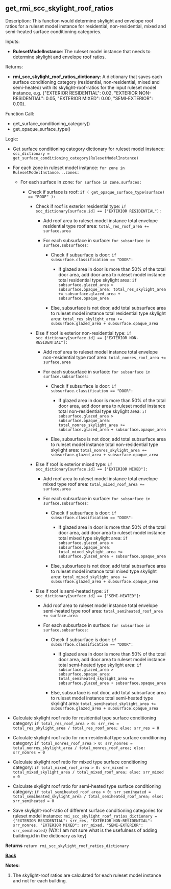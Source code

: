 
## get_rmi_scc_skylight_roof_ratios

Description: This function would determine skylight and envelope roof ratios for a ruleset model instance for residential, non-residential, mixed and semi-heated surface conditioning categories.  

Inputs:

  - **RulesetModelInstance**: The ruleset model instance that needs to determine skylight and envelope roof ratios.  

Returns:

- **rmi_scc_skylight_roof_ratios_dictionary**: A dictionary that saves each surface conditioning category (residential, non-residential, mixed and semi-heated) with its skylight-roof-ratios for the input ruleset model instance, e.g. {"EXTERIOR RESIDENTIAL": 0.02, "EXTERIOR NON-RESIDENTIAL": 0.05, "EXTERIOR MIXED": 0.00, "SEMI-EXTERIOR": 0.00}.

Function Call:

- get_surface_conditioning_category()
- get_opaque_surface_type()

Logic:

- Get surface conditioning category dictionary for ruleset model instance: `scc_dictionary = get_surface_conditioning_category(RulesetModelInstance)`

- For each zone in ruleset model instance: `for zone in RulesetModelInstance...zones:`

  - For each surface in zone: `for surface in zone.surfaces:`

    - Check if surface is roof: `if ( get_opaque_surface_type(surface) == "ROOF" ):`

      - Check if roof is exterior residential type: `if scc_dictionary[surface.id] == ["EXTERIOR RESIDENTIAL"]:`

        - Add roof area to ruleset model instance total envelope residential type roof area: `total_res_roof_area += surface.area`

        - For each subsurface in surface: `for subsurface in surface.subsurfaces:`

          - Check if subsurface is door: `if subsurface.classification == "DOOR":`

            - If glazed area in door is more than 50% of the total door area, add door area to ruleset model instance total residential type skylight area: `if subsurface.glazed_area > subsurface.opaque_area: total_res_skylight_area += subsurface.glazed_area + subsurface.opaque_area`

          - Else, subsurface is not door, add total subsurface area to ruleset model instance total residential type skylight area: `total_res_skylight_area += subsurface.glazed_area + subsurface.opaque_area`

      - Else if roof is exterior non-residential type: `if scc_dictionary[surface.id] == ["EXTERIOR NON-RESIDENTIAL"]:`

        - Add roof area to ruleset model instance total envelope non-residential type roof area: `total_nonres_roof_area += surface.area`

        - For each subsurface in surface: `for subsurface in surface.subsurfaces:`

          - Check if subsurface is door: `if subsurface.classification == "DOOR":`

            - If glazed area in door is more than 50% of the total door area, add door area to ruleset model instance total non-residential type skylight area: `if subsurface.glazed_area > subsurface.opaque_area: total_nonres_skylight_area += subsurface.glazed_area + subsurface.opaque_area`

          - Else, subsurface is not door, add total subsurface area to ruleset model instance total non-residential type skylight area: `total_nonres_skylight_area += subsurface.glazed_area + subsurface.opaque_area`

      - Else if roof is exterior mixed type: `if scc_dictionary[surface.id] == ["EXTERIOR MIXED"]:`

        - Add roof area to ruleset model instance total envelope mixed type roof area: `total_mixed_roof_area += surface.area`

        - For each subsurface in surface: `for subsurface in surface.subsurfaces:`

          - Check if subsurface is door: `if subsurface.classification == "DOOR":`

            - If glazed area in door is more than 50% of the total door area, add door area to ruleset model instance total mixed type skylight area: `if subsurface.glazed_area > subsurface.opaque_area: total_mixed_skylight_area += subsurface.glazed_area + subsurface.opaque_area`

          - Else, subsurface is not door, add total subsurface area to ruleset model instance total mixed type skylight area: `total_mixed_skylight_area += subsurface.glazed_area + subsurface.opaque_area`

      - Else if roof is semi-heated type: `if scc_dictionary[surface.id] == ["SEMI-HEATED"]:`

        - Add roof area to ruleset model instance total envelope semi-heated type roof area: `total_semiheated_roof_area += surface.area`

        - For each subsurface in surface: `for subsurface in surface.subsurfaces:`

          - Check if subsurface is door: `if subsurface.classification == "DOOR":`

            - If glazed area in door is more than 50% of the total door area, add door area to ruleset model instance total semi-heated type skylight area: `if subsurface.glazed_area > subsurface.opaque_area: total_semiheated_skylight_area += subsurface.glazed_area + subsurface.opaque_area`

          - Else, subsurface is not door, add total subsurface area to ruleset model instance total semi-heated type skylight area: `total_semiheated_skylight_area += subsurface.glazed_area + subsurface.opaque_area`

- Calculate skylight roof ratio for residential type surface conditioning category: `if total_res_roof_area > 0: srr_res = total_res_skylight_area / total_res_roof_area; else: srr_res = 0`

- Calculate skylight roof ratio for non-residential type surface conditioning category: `if total_nonres_roof_area > 0: srr_nonres = total_nonres_skylight_area / total_nonres_roof_area; else: srr_nonres = 0`

- Calculate skylight roof ratio for mixed type surface conditioning category: `if total_mixed_roof_area > 0: srr_mixed = total_mixed_skylight_area / total_mixed_roof_area; else: srr_mixed = 0`

- Calculate skylight roof ratio for semi-heated type surface conditioning category: `if total_semiheated_roof_area > 0: srr_semiheated = total_semiheated_skylight_area / total_semiheated_roof_area; else: srr_semiheated = 0`

- Save skylight-roof-ratio of different surface conditioning categories for ruleset model instance: `rmi_scc_skylight_roof_ratios_dictionary = {"EXTERIOR RESIDENTIAL": srr_res, "EXTERIOR NON-RESIDENTIAL": srr_nonres, "EXTERIOR MIXED": srr_mixed, "SEMI-EXTERIOR": srr_semiheated}`
[WX: I am not sure what is the usefulness of adding building.id in the dictionary as key]

**Returns** `return rmi_scc_skylight_roof_ratios_dictionary`

**[Back](../_toc.md)**

**Notes:**

1. The skylight-roof ratios are calculated for each ruleset model instance and not for each building.
